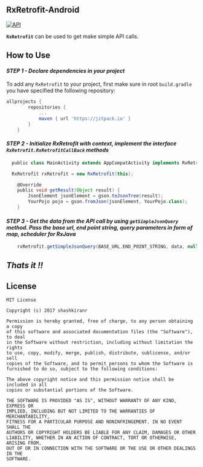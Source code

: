 


## **RxRetrofit-Android**

[![API](https://img.shields.io/badge/API-16%2B-brightgreen.svg?style=flat)](https://android-arsenal.com/api?level=16)

**`RxRetrofit`** can be used to get make simple API calls. 


## **How to Use**

#### *STEP 1 - Declare dependencies in your project*

To add any `RxRetrofit` to your project, first make sure in root `build.gradle` you have specified the following repository:
```groovy
allprojects {
		repositories {
			...
			maven { url 'https://jitpack.io' }
		}
	}
```

#### *STEP 2 - Initialize RxRetrofit with context, implement the interface `RxRetrofit.RxRetrofitCallBack` methods*

```groovy
  public class MainActivity extends AppCompatActivity implements RxRetrofit.RxRetrofitCallBack {//your class here}
```

```groovy
  RxRetrofit rxRetrofit = new RxRetrofit(this);
```

```groovy
    @Override
    public void getResult(Object result) {
        JsonElement jsonElement = gson.toJsonTree(result);
        YourPojo pojo = gson.fromJson(jsonElement, YourPojo.class);
    }
```

#### *STEP 3 - Get the data from the API call by using `getSimpleJsonQuery` method. Pass the base url, end point string, query parameters in form of map, scheduler for RxJava*

```groovy
    rxRetrofit.getSimpleJsonQuery(BASE_URL,END_POINT_STRING, data, null);
```

## ***Thats it !!***

## **License**

    MIT License

    Copyright (c) 2017 shashkiranr

    Permission is hereby granted, free of charge, to any person obtaining a copy
    of this software and associated documentation files (the "Software"), to deal
    in the Software without restriction, including without limitation the rights
    to use, copy, modify, merge, publish, distribute, sublicense, and/or sell
    copies of the Software, and to permit persons to whom the Software is
    furnished to do so, subject to the following conditions:

    The above copyright notice and this permission notice shall be included in all
    copies or substantial portions of the Software.

    THE SOFTWARE IS PROVIDED "AS IS", WITHOUT WARRANTY OF ANY KIND, EXPRESS OR
    IMPLIED, INCLUDING BUT NOT LIMITED TO THE WARRANTIES OF MERCHANTABILITY,
    FITNESS FOR A PARTICULAR PURPOSE AND NONINFRINGEMENT. IN NO EVENT SHALL THE
    AUTHORS OR COPYRIGHT HOLDERS BE LIABLE FOR ANY CLAIM, DAMAGES OR OTHER
    LIABILITY, WHETHER IN AN ACTION OF CONTRACT, TORT OR OTHERWISE, ARISING FROM,
    OUT OF OR IN CONNECTION WITH THE SOFTWARE OR THE USE OR OTHER DEALINGS IN THE
    SOFTWARE.
